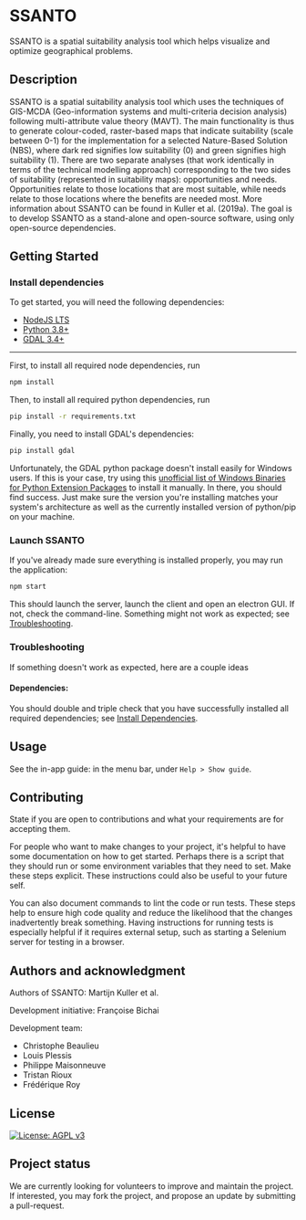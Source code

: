 # SSANTO

SSANTO is a spatial suitability analysis tool which helps visualize and optimize geographical problems.

## Description

SSANTO is a spatial suitability analysis tool which uses the techniques of GIS-MCDA (Geo-information systems and multi-criteria decision analysis) following multi-attribute value theory (MAVT). The main functionality is thus to generate colour-coded, raster-based maps that indicate suitability (scale between 0-1) for the implementation for a selected Nature-Based Solution (NBS), where dark red signifies low suitability (0) and green signifies high suitability (1). There are two separate analyses (that work identically in terms of the technical modelling approach) corresponding to the two sides of suitability (represented in suitability maps): opportunities and needs. Opportunities relate to those locations that are most suitable, while needs relate to those locations where the benefits are needed most. More information about SSANTO can be found in Kuller et al. (2019a). The goal is to develop SSANTO as a stand-alone and open-source software, using only open-source dependencies.

<!-- ## Badges

On some READMEs, you may see small images that convey metadata, such as whether or not all the tests are passing for the project. You can use Shields to add some to your README. Many services also have instructions for adding a badge. -->

<!-- ## Visuals

Depending on what you are making, it can be a good idea to include screenshots or even a video (you'll frequently see GIFs rather than actual videos). Tools like ttygif can help, but check out Asciinema for a more sophisticated method. -->

## Getting Started

### Install dependencies

To get started, you will need the following dependencies:

- [NodeJS LTS](https://nodejs.org/en/)
- [Python 3.8+](https://www.python.org/downloads/)
- [GDAL 3.4+](https://gdal.org/download.html)

---

First, to install all required node dependencies, run

```sh
npm install
```

Then, to install all required python dependencies, run

```sh
pip install -r requirements.txt
```

Finally, you need to install GDAL's dependencies:

```sh
pip install gdal
```

Unfortunately, the GDAL python package doesn't install easily for Windows users. If this is your case, try using this [unofficial list of Windows Binaries for Python Extension Packages](https://www.lfd.uci.edu/~gohlke/pythonlibs/#gdal) to install it manually. In there, you should find success. Just make sure the version you're installing matches your system's architecture as well as the currently installed version of python/pip on your machine.

### Launch SSANTO

If you've already made sure everything is installed properly, you may run the application:

```sh
npm start
```

This should launch the server, launch the client and open an electron GUI. If not, check the command-line. Something might not work as expected; see [Troubleshooting](#troubleshooting).

### Troubleshooting

If something doesn't work as expected, here are a couple ideas

#### Dependencies:

You should double and triple check that you have successfully installed all required dependencies; see [Install Dependencies](#install-dependencies).

## Usage

See the in-app guide: in the menu bar, under `Help > Show guide`.

<!-- ## Support

Tell people where they can go to for help. It can be any combination of an issue tracker, a chat room, an email address, etc. -->

<!-- ## Roadmap

If you have ideas for releases in the future, it is a good idea to list them in the README. -->

## Contributing

State if you are open to contributions and what your requirements are for accepting them.

For people who want to make changes to your project, it's helpful to have some documentation on how to get started. Perhaps there is a script that they should run or some environment variables that they need to set. Make these steps explicit. These instructions could also be useful to your future self.

You can also document commands to lint the code or run tests. These steps help to ensure high code quality and reduce the likelihood that the changes inadvertently break something. Having instructions for running tests is especially helpful if it requires external setup, such as starting a Selenium server for testing in a browser.

## Authors and acknowledgment

Authors of SSANTO: Martijn Kuller et al.

Development initiative: Françoise Bichai

Development team:

- Christophe Beaulieu
- Louis Plessis
- Philippe Maisonneuve
- Tristan Rioux
- Frédérique Roy

## License

[![License: AGPL v3](https://img.shields.io/badge/License-AGPL_v3-blue.svg)](https://www.gnu.org/licenses/agpl-3.0)

## Project status

We are currently looking for volunteers to improve and maintain the project. If interested, you may fork the project, and propose an update by submitting a pull-request.
